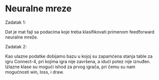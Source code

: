 # Neuralne mreze

Zadatak 1:

Dat je mat fajl sa podacima koje treba klasifikovati primenom feedforward neuralne mreže. 

Zadatak 2:

Kao ulazne podatke dobijamo bazu u kojoj su zapamćena stanja table za igru Connect-4, pri kojima igra nije završena, a idući potez nije iznuđen. Izlazne klase su mogući ishod za prvog igrača, pri čemu su nam mogućnosti win, loss, i draw.

